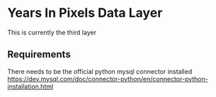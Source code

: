 # Years In Pixels Data Layer

This is currently the third layer

## Requirements
There needs to be the official python mysql connector installed https://dev.mysql.com/doc/connector-python/en/connector-python-installation.html